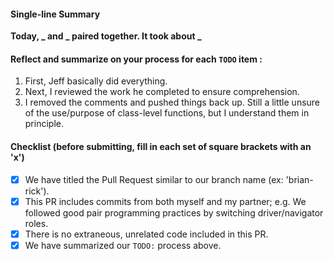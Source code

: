 #### Single-line Summary
**Today, _ and _ paired together. It took about _**

#### Reflect and summarize on your process for each `TODO` item :  
  1. First, Jeff basically did everything.
  2. Next, I reviewed the work he completed to ensure comprehension.
  3. I removed the comments and pushed things back up. Still a little unsure of the use/purpose of class-level functions, but I understand them in principle.

#### Checklist (before submitting, fill in each set of square brackets with an 'x')
- [x] We have titled the Pull Request similar to our branch name (ex: 'brian-rick').
- [x] This PR includes commits from both myself and my partner; e.g. We followed good pair programming practices by switching driver/navigator roles.
- [x] There is no extraneous, unrelated code included in this PR.
- [x] We have summarized our `TODO:` process above.
